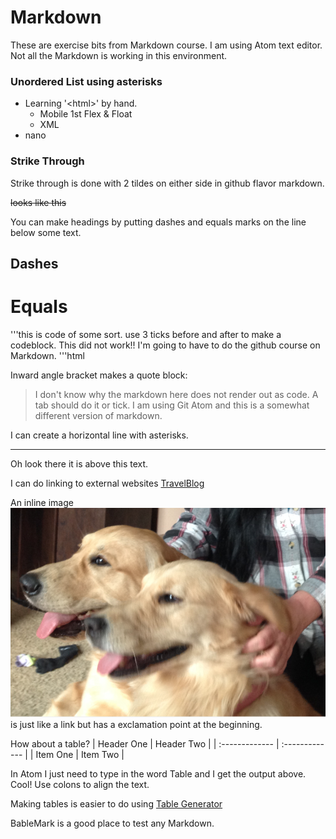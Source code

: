 
# Markdown
These are exercise bits from Markdown course. I am using Atom text editor. Not all the Markdown is working in this environment.
### Unordered List using asterisks
* Learning '\<html\>' by hand. 
  * Mobile 1st Flex & Float
  * XML
* nano
### Strike Through
Strike through is done with 2 tildes on either side in github flavor markdown.

~~looks like this~~

You can make headings by putting dashes and equals marks on the line below some text.

Dashes
-----
Equals
====
  '''this is code of some sort.
use 3 ticks before and after to make a codeblock. This did not work!! I'm going to have to do the github course on Markdown.
'''html


Inward angle bracket makes a quote block:
>I don't know why the markdown here does not render out as code. A tab should do it or tick.
I am using Git Atom and this is a somewhat different version of markdown.

I can create a horizontal line with asterisks.
************
Oh look there it is above this text.



I can do linking to external websites [TravelBlog](http://maryswanderings.net/)

An inline image ![An Inline Image](dogs.png) is just like a link but has a exclamation point at the beginning.

How about a table?
| Header One     | Header Two     |
| :------------- | :------------- |
| Item One       | Item Two       |

In Atom I just need to type in the word Table and I get the output above. Cool!
Use colons to align the text.

Making tables is easier to do using [Table Generator](http//:www.tablesgenerator.com)

BableMark is a good place to test any Markdown.

